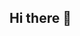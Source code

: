 ## Hi there 👋

<!--
**ritvik78/ritvik78** is a ✨ _special_ ✨ repository because its `README.md` (this file) appears on your GitHub profile.

````md
# 👋 Hi, I'm Rithik Verma

🎓 B.E. in Electrical and Computer Engineering  
📍 Patiala, India | 💼 Aspiring Embedded & IoT Engineer

---

## 💡 What I Do
- 🔧 Build Arduino and IoT projects
- 💻 Develop smart systems using C/C++ & Python
- 📊 Explore embedded systems and automation
- 📚 Sharing knowledge through GitHub & projects

---

## 🛠️ Tech Stack
```bash
Languages:    C | C++ | Python | JavaScript
Hardware:     Arduino | Raspberry Pi | ESP32 | Sensors
Tools/IDE:    VS Code | Arduino IDE | Proteus | Fritzing
Web:          HTML | CSS | React (basics)
````

---

## 📈 GitHub Stats

![Rithik's GitHub Stats](https://github-readme-stats.vercel.app/api?username=rithikverma\&show_icons=true\&theme=radical)

---

## 📫 Let's Connect

[![LinkedIn](https://img.shields.io/badge/LinkedIn-blue?logo=linkedin)]([https://linkedin.com/in/rithikverma](https://www.linkedin.com/in/rithik-verma-74592226a/))
[![Gmail](https://img.shields.io/badge/Email-D14836?logo=gmail\&logoColor=white)](mailto:rock4rithik@gmail.com)

---

> “The best way to learn is by building.” – you 😊

```

---
